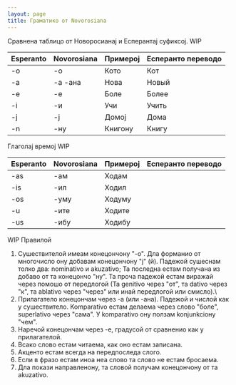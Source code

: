 ```yaml
---
layout: page
title: Граматико от Novorosiana
---
```


Сравнена таблицо от Новоросианај и Есперантај суфиксој. WIP

| Esperanto | Novorosiana | Примерој  | Есперанто переводо |
|----------|----------|-----------|--------------|
| -o        |   -о       |    Кото       | Кот         |
| -a        |   -а  -ана   |     Нова      |    Новый          |
| -e        |    -е      |     Боле      |      Более        |
|   -i      |     -и     |     Учи      |      Учить        |
|   -j      |     -ј     |      Домој     |     Дома         |
|   -n      |    -ну      |    Книгону       |     Книгу         |

Глаголај времој WIP

| Esperanto | Novorosiana | Примерој  | Есперанто переводо |
|----------|----------|-----------|--------------|
|   -as      |    -ам      |     Ходам      |              |
|    -is     |     -ил     |     Ходил      |              |
|    -os     |     -уму     |      Ходуму     |              |
|    -u     |     -ите     |     Ходите      |              |
|    -us     |     -ибу     |    Ходибу       |              |


WIP
Правилой
1. Сушествителой имеам конецончону "-о". Дла форманио от многочисло ону добавам конецончону "ј" (й). Падежой сушеснам толко два: nominativo и akuzativo; Та последна естам получана из добаво от та конецончо "ну". Та проча падежой естам виражай через помошо от передлогой (Та genitivo через "от", та dativo через "к", та ablativo через "через" или инай передлогой или смисло).\
2. Прилагатело конецончам через -а (или -ана). Падежой и числой как у сушествитело. Komparativo естам делаема через слово "боле", superlativo через "сама". У komparativo ону ползам konjunkcioну "чем".
3. Наречой конецончам через -е, градусой от сравненио как у прилагателой.
4. Всако слово естам читаема, как оно естам записана.
5. Акценто естам всегда на передпоследа слого.
6. Если в фразо естам иноа неа слово та слово не естам бросаема.
7. Дла покази направленону, та словой получам конецончону от та akuzativo.
